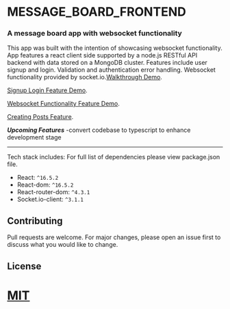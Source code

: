 # MESSAGE_BOARD_FRONTEND
### A message board app with websocket functionality

This app was built with the intention of showcasing websocket functionality. App features a react client side supported by a node.js RESTful API backend with data stored on a MongoDB cluster. Features include user signup and login. Validation and authentication error handling. Websocket functionality provided by socket.io.[Walkthrough Demo](https://youtu.be/_9rfRxqCnok).

[Signup Login Feature Demo](https://youtu.be/CcWYHxC6Ycc).

[Websocket Functionality Feature Demo](https://youtu.be/JBWBfJBn2I0).

[Creating Posts Feature](https://youtu.be/uYNxAMbH0_I).

***Upcoming Features***
-convert codebase to typescript to enhance development stage

---

Tech stack includes:
For full list of dependencies please view package.json file.

* React: `^16.5.2`
* React-dom: `^16.5.2`
* React-router-dom: `^4.3.1`
* Socket.io-client: `^3.1.1`

## Contributing
Pull requests are welcome. For major changes, please open an issue first to discuss what you would like to change.

## License
[MIT](https://choosealicense.com/licenses/mit/)
=======
